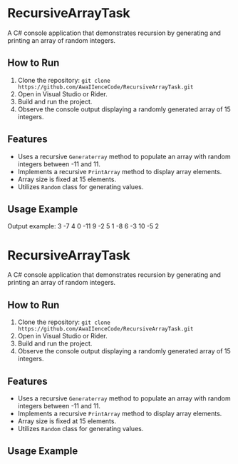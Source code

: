 # RecursiveArrayTask

A C# console application that demonstrates recursion by generating and printing an array of random integers.

## How to Run
1. Clone the repository: `git clone https://github.com/AwaIIenceCode/RecursiveArrayTask.git`
2. Open in Visual Studio or Rider.
3. Build and run the project.
4. Observe the console output displaying a randomly generated array of 15 integers.

## Features
- Uses a recursive `Generaterray` method to populate an array with random integers between -11 and 11.
- Implements a recursive `PrintArray` method to display array elements.
- Array size is fixed at 15 elements.
- Utilizes `Random` class for generating values.

## Usage Example
Output example: 3 -7 4 0 -11 9 -2 5 1 -8 6 -3 10 -5 2

# RecursiveArrayTask

A C# console application that demonstrates recursion by generating and printing an array of random integers.

## How to Run
1. Clone the repository: `git clone https://github.com/AwaIIenceCode/RecursiveArrayTask.git`
2. Open in Visual Studio or Rider.
3. Build and run the project.
4. Observe the console output displaying a randomly generated array of 15 integers.

## Features
- Uses a recursive `Generaterray` method to populate an array with random integers between -11 and 11.
- Implements a recursive `PrintArray` method to display array elements.
- Array size is fixed at 15 elements.
- Utilizes `Random` class for generating values.

## Usage Example
